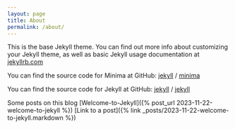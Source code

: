 ```yaml
---
layout: page
title: About
permalink: /about/
---
```


This is the base Jekyll theme. You can find out more info about customizing your Jekyll theme, as well as basic Jekyll usage documentation at [jekyllrb.com](https://jekyllrb.com/)

You can find the source code for Minima at GitHub:
[jekyll][jekyll-organization] /
[minima](https://github.com/jekyll/minima)

You can find the source code for Jekyll at GitHub:
[jekyll][jekyll-organization] /
[jekyll](https://github.com/jekyll/jekyll)

Some posts on this blog
[Welcome-to-Jekyll]({% post_url 2023-11-22-welcome-to-jekyll %})
[Link to a post]({% link _posts/2023-11-22-welcome-to-jekyll.markdown %})


[jekyll-organization]: https://github.com/jekyll
